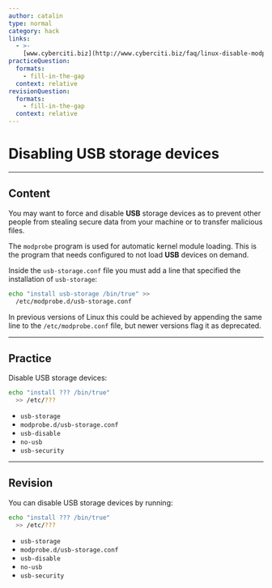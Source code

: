 ```yaml
---
author: catalin
type: normal
category: hack
links:
  - >-
    [www.cyberciti.biz](http://www.cyberciti.biz/faq/linux-disable-modprobe-loading-of-usb-storage-driver/){website}
practiceQuestion:
  formats:
    - fill-in-the-gap
  context: relative
revisionQuestion:
  formats:
    - fill-in-the-gap
  context: relative
---
```


# Disabling **USB** storage devices


---

## Content

You may want to force and disable **USB** storage devices as to prevent other people from stealing secure data from your machine or to transfer malicious files.

The `modprobe` program is used for automatic kernel module loading. This is the program that needs configured to not load **USB** devices on demand.

Inside the `usb-storage.conf` file you must add a line that specified the installation of `usb-storage`:

```bash
echo "install usb-storage /bin/true" >>
  /etc/modprobe.d/usb-storage.conf
```

In previous versions of Linux this could be achieved by appending the same line to the `/etc/modprobe.conf` file, but newer versions flag it as deprecated.


---

## Practice

Disable USB storage devices:

```bash
echo "install ??? /bin/true"  
  >> /etc/???
```

- `usb-storage`
- `modprobe.d/usb-storage.conf`
- `usb-disable`
- `no-usb`
- `usb-security`


---

## Revision

You can disable USB storage devices by running:

```bash
echo "install ??? /bin/true"  
  >> /etc/???
```

- `usb-storage`
- `modprobe.d/usb-storage.conf`
- `usb-disable`
- `no-usb`
- `usb-security`
